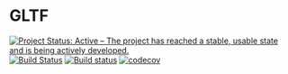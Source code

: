# GLTF

[![Project Status: Active – The project has reached a stable, usable state and is being actively developed.](http://www.repostatus.org/badges/latest/active.svg)](http://www.repostatus.org/#active)
[![Build Status](https://travis-ci.org/Gnimuc/GLTF.jl.svg?branch=master)](https://travis-ci.org/Gnimuc/GLTF.jl)
[![Build status](https://ci.appveyor.com/api/projects/status/368sc56n64fv52k1/branch/master?svg=true)](https://ci.appveyor.com/project/Gnimuc/gltf-jl/branch/master)
[![codecov](https://codecov.io/gh/Gnimuc/GLTF.jl/branch/master/graph/badge.svg)](https://codecov.io/gh/Gnimuc/GLTF.jl)
